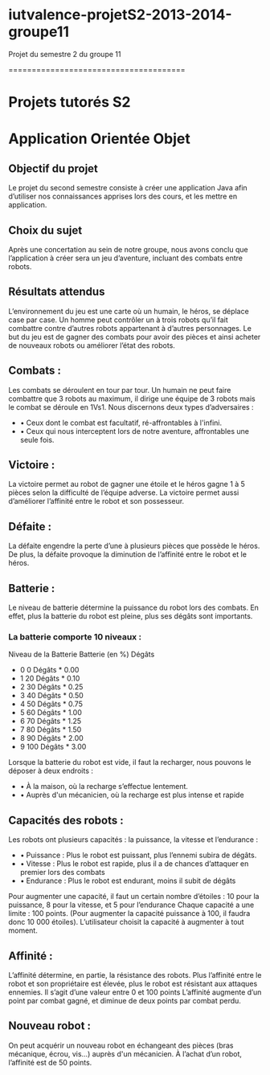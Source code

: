 iutvalence-projetS2-2013-2014-groupe11
======================================

Projet du semestre 2 du groupe 11

======================================

# Projets tutorés  S2
# Application Orientée Objet


## Objectif du projet
Le projet du second semestre consiste à créer une application Java afin d’utiliser nos connaissances apprises lors des cours, et les mettre en application.

## Choix du sujet
Après une concertation au sein de notre groupe, nous avons conclu que l’application à créer sera un jeu d’aventure, incluant des combats entre robots.

## Résultats attendus
L’environnement du jeu est une carte où un humain, le héros, se déplace case par case.
Un homme peut contrôler un à trois robots qu’il fait combattre contre d’autres robots appartenant à d’autres personnages.
Le but du jeu est de gagner des combats pour avoir des pièces et ainsi acheter de nouveaux robots ou améliorer l’état des robots. 

## Combats : 
Les combats se déroulent en tour par tour.
Un humain ne peut faire combattre que 3 robots au maximum, il dirige une équipe de 3 robots mais le combat se déroule en 1Vs1.
Nous discernons deux types d’adversaires :
* •	Ceux dont le combat est facultatif, ré-affrontables à l'infini.
* •	Ceux qui nous interceptent lors de notre aventure, affrontables une seule fois.

## Victoire :
La victoire permet au robot de gagner une étoile et le héros gagne 1 à 5 pièces selon la difficulté de l’équipe adverse.
La victoire permet aussi d’améliorer l’affinité entre le robot et son possesseur.

## Défaite :
La défaite engendre la perte d’une à plusieurs pièces que possède le héros.
De plus, la défaite provoque la diminution de l’affinité entre le robot et le héros.

## Batterie :
Le niveau de batterie détermine la puissance du robot lors des combats. En effet, plus la batterie du robot est pleine, plus ses dégâts sont importants.

### La batterie comporte 10 niveaux :
Niveau de la Batterie	Batterie (en %)	Dégâts

* 0	0	Dégâts * 0.00
* 1	20	Dégâts * 0.10
* 2	30	Dégâts * 0.25
* 3	40	Dégâts * 0.50
* 4	50	Dégâts * 0.75
* 5	60	Dégâts * 1.00
* 6	70	Dégâts * 1.25
* 7	80	Dégâts * 1.50
* 8	90	Dégâts * 2.00
* 9	100	Dégâts * 3.00


Lorsque la batterie du robot est vide, il faut la recharger, nous pouvons le déposer à deux endroits :
* •	À la maison, où la recharge s’effectue lentement.
* •	Auprès d'un mécanicien, où la recharge est plus intense et rapide

## Capacités des robots :
Les robots ont plusieurs capacités : la puissance, la vitesse et l’endurance :
* •	Puissance : Plus le robot est puissant, plus l’ennemi subira de dégâts.
* •	Vitesse : Plus le robot est rapide, plus il a de chances d’attaquer en premier lors des combats
* •	Endurance : Plus le robot est endurant, moins il subit de dégâts

Pour augmenter une capacité, il faut un certain nombre d’étoiles : 10 pour la puissance, 8 pour la vitesse, et 5 pour l’endurance
Chaque capacité a une limite : 100 points. (Pour augmenter la capacité puissance à 100, il faudra donc 10 000 étoiles). L’utilisateur choisit la capacité à augmenter à tout moment.

## Affinité : 
L’affinité détermine, en partie, la résistance des robots. Plus l’affinité entre le robot et son propriétaire est élevée, plus le robot est résistant aux attaques ennemies. Il s’agit d’une valeur entre 0 et 100 points
L’affinité augmente d’un point par combat gagné, et diminue de deux points par combat perdu.

## Nouveau robot :
On peut acquérir un nouveau robot en échangeant des pièces (bras mécanique, écrou, vis...) auprès d'un mécanicien.
À l’achat d’un robot, l’affinité est de 50 points.
